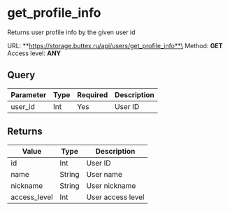 # get_profile_info
Returns user profile info by the given user id

URL: **https://storage.buttex.ru/api/users/get_profile_info**\
Method: **GET**\
Access level: **ANY**

## Query
| Parameter | Type | Required | Description |
|-----------|------|----------|-------------|
| user_id   | Int  | Yes      | User ID     |

## Returns
| Value        | Type   | Description       |
|--------------|--------|-------------------| 
| id           | Int    | User ID           |
| name         | String | User name         |
| nickname     | String | User nickname     |
| access_level | Int    | User access level |